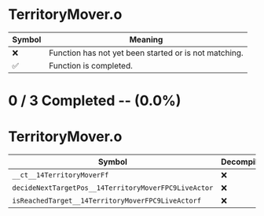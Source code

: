# TerritoryMover.o
| Symbol | Meaning 
| ------------- | ------------- 
| :x: | Function has not yet been started or is not matching. 
| :white_check_mark: | Function is completed. 


# 0 / 3 Completed -- (0.0%)
# TerritoryMover.o
| Symbol | Decompiled? |
| ------------- | ------------- |
| `__ct__14TerritoryMoverFf` | :x: |
| `decideNextTargetPos__14TerritoryMoverFPC9LiveActor` | :x: |
| `isReachedTarget__14TerritoryMoverFPC9LiveActorf` | :x: |
